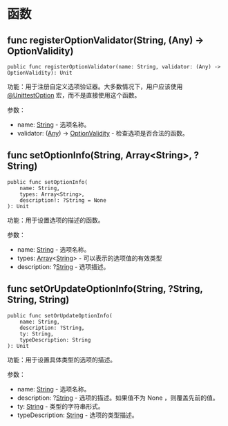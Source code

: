 # 函数

## func registerOptionValidator(String, (Any) -> OptionValidity)

```cangjie
public func registerOptionValidator(name: String, validator: (Any) -> OptionValidity): Unit
```

功能：用于注册自定义选项验证器。大多数情况下，用户应该使用  [@UnittestOption](../../unittest_testmacro/unittest_testmacro_package_api/unittest_testmacro_package_macros.md#UnittestOption-宏) 宏，而不是直接使用这个函数。

参数：

- name: [String](../../core/core_package_api/core_package_structs.md#struct-string) - 选项名称。
- validator: ([Any](../../core/core_package_api/core_package_interfaces.md#interface-any)) -> [OptionValidity](./unittest_common_package_enums.md#enum-optionvalidity) - 检查选项是否合法的函数。

## func setOptionInfo(String, Array\<String\>, ?String)

```cangjie
public func setOptionInfo(
    name: String,
    types: Array<String>,
    description!: ?String = None
): Unit
```

功能：用于设置选项的描述的函数。

参数：

- name: [String](../../core/core_package_api/core_package_structs.md#struct-string) - 选项名称。
- types: [Array](../../core/core_package_api/core_package_structs.md#struct-arrayt)\<[String](../../core/core_package_api/core_package_structs.md#struct-string)> - 可以表示的选项值的有效类型
- description: ?[String](../../core/core_package_api/core_package_structs.md#struct-string) - 选项描述。

## func setOrUpdateOptionInfo(String, ?String, String, String)

```cangjie
public func setOrUpdateOptionInfo(
    name: String,
    description: ?String,
    ty: String,
    typeDescription: String
): Unit
```

功能：用于设置具体类型的选项的描述。

参数：

- name: [String](../../core/core_package_api/core_package_structs.md#struct-string) - 选项名称。
- description: ?[String](../../core/core_package_api/core_package_structs.md#struct-string) - 选项的描述。如果值不为 None ，则覆盖先前的值。
- ty: [String](../../core/core_package_api/core_package_structs.md#struct-string) - 类型的字符串形式。
- typeDescription: [String](../../core/core_package_api/core_package_structs.md#struct-string) - 
选项的类型描述。
